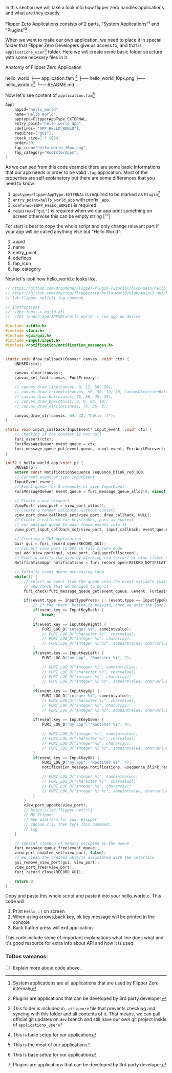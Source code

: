 In this section we will take a look into how flipper zero handles applications and what are they exactly.

Flipper Zero Applications consists of 2 parts, "System Applications"[^1] and "Plugins"[^2].

When we want to make our own application, we need to place it in special folder that Flipper Zero Developers give us access to, and that is `applications_user`[^3] folder.
Here we will create some basic folder structure with some necesery files in it.

Anatomy of Flipper Zero Application

hello_world
├── application.fam [^4]
├── hello_world_10px.png
├── hello_world.c[^5]
└── README.md

Now let's see content of `application.fam`[^4]
```c
App(
    appid="hello_world",
    name="Hello World",
    apptype=FlipperAppType.EXTERNAL,
    entry_point="hello_world_app",
    cdefines=["APP_HELLO_WORLD"],
    requires=["gui"],
    stack_size=1 * 1024,
    order=30,
    fap_icon="hello_world_10px.png",
    fap_category="RootsterApps",
)
```

As we can see from this code example there are some basic informations that our app needs in order to be valid `.fap` application. Most of the properties are self explanatory but there are some differences that you need to know. 
1. `apptype=FlipperAppType.EXTERNAL` is required to be marked as `Plugin`[^2]
2. `entry_point=hello_world_app` with prefix `_app`
3. `cdefines=[APP_HELLO_WORLD]` is required
4. `requires=["gui"]` is required when we our app print something on screen otherwise this can be empty string [""]

For start is best to copy the whole script and only change relevant part if your app will be called anything else but "Hello World":
1. appid
2. name
3. entry_point
4. cdefines
5. fap_icon
6. fap_category

Now let's look how hello_world.c looks like.

```c
// https://github.com/DroomOne/Flipper-Plugin-Tutorial/blob/main/hello_world.c moving text on input
// https://github.com/zmactep/flipperzero-hello-world/blob/main/3_gui/hello_world.c original
// lab.flipper.net/cli log command

// instructions
// ./fbt faps -> build all
// ./fbt launch_app APPSRC=hello_world -> run app on device

#include <stdio.h>
#include <furi.h>
#include <gui/gui.h>
#include <input/input.h>
#include <notification/notification_messages.h>


static void draw_callback(Canvas* canvas, void* ctx) {
    UNUSED(ctx);

    canvas_clear(canvas);
    canvas_set_font(canvas, FontPrimary);

    // canvas_draw_line(canvas, 0, 15, 50, 50);
    // canvas_draw_triangle(canvas, 50, 50, 10, 10, CanvasDirectionBottomToTop);
    // canvas_draw_box(canvas, 75, 50, 35, 35);
    // canvas_draw_box(canvas, 0, 0, 80, 10);
    // canvas_draw_circle(canvas, 75, 25, 8);

    canvas_draw_str(canvas, 64, 32, "hello :)");
}

static void input_callback(InputEvent* input_event, void* ctx) {
    // Checking if the context is not null
    furi_assert(ctx);
    FuriMessageQueue* event_queue = ctx;
    furi_message_queue_put(event_queue, input_event, FuriWaitForever);
}

int32_t hello_world_app(void* p) {
    UNUSED(p);
    extern const NotificationSequence sequence_blink_red_100;
    // Current event of type InputEvent
    InputEvent event;
    // Event queue for 8 elements of size InputEvent
    FuriMessageQueue* event_queue = furi_message_queue_alloc(8, sizeof(InputEvent));

    // Create a new viewport
    ViewPort* view_port = view_port_alloc();
    // Create a render callback, without context
    view_port_draw_callback_set(view_port, draw_callback, NULL);
    // Create a callback for keystrokes, pass as context
    // our message queue to push these events into it
    view_port_input_callback_set(view_port, input_callback, event_queue);

    // Creating a GUI Application
    Gui* gui = furi_record_open(RECORD_GUI);
    // Connect view port to GUI in full screen mode
    gui_add_view_port(gui, view_port, GuiLayerFullscreen);
    // Used to notify the user by blinking red (error) or blue (fetch successful)
    NotificationApp* notifications = furi_record_open(RECORD_NOTIFICATION);

    // Infinite event queue processing loop
    while(1) {
        // Select an event from the queue into the event variable (wait indefinitely if the queue is empty)
        // and check that we managed to do it
        furi_check(furi_message_queue_get(event_queue, &event, FuriWaitForever) == FuriStatusOk);

        if((event.type == InputTypePress) || (event.type == InputTypeRepeat)) {
            // If the "back" button is pressed, then we exit the loop, and hence the application
            if(event.key == InputKeyBack) {
                break;
            }
            if(event.key == InputKeyRight) {
                FURI_LOG_D("integer %i", someintvalue);
                // FURI_LOG_D("character %c", charvalue);
                // FURI_LOG_D("integer %s", chararray);
                // FURI_LOG_D("integer %i %c", someintvalue, charvarlue);
            }
            if(event.key == InputKeyLeft) {
                FURI_LOG_D("my app", "Rootster %i", 2);

                // FURI_LOG_D("integer %i", someintvalue);
                // FURI_LOG_D("character %c", charvalue);
                // FURI_LOG_D("integer %s", chararray);
                // FURI_LOG_D("integer %i %c", someintvalue, charvarlue);
            }
            if(event.key == InputKeyUp) {
                FURI_LOG_D("integer %i", someintvalue);
                // FURI_LOG_D("character %c", charvalue);
                // FURI_LOG_D("integer %s", chararray);
                // FURI_LOG_D("integer %i %c", someintvalue, charvarlue);
            }
            if(event.key == InputKeyDown) {
                FURI_LOG_D("my app", "Rootster %i", 4);

                // FURI_LOG_D("integer %i", someintvalue);
                // FURI_LOG_D("character %c", charvalue);
                // FURI_LOG_D("integer %s", chararray);
                // FURI_LOG_D("integer %i %c", someintvalue, charvarlue);
            }
            if(event.key == InputKeyOk) {
                FURI_LOG_D("my app", "Rootster %i", 4);
                notification_message(notifications, &sequence_blink_red_100);

                // FURI_LOG_D("integer %i", someintvalue);
                // FURI_LOG_D("character %c", charvalue);
                // FURI_LOG_D("integer %s", chararray);
                // FURI_LOG_D("integer %i %c", someintvalue, charvarlue);
            }
        }
        view_port_update(view_port);
        // https://lab.flipper.net/cli
        // My Flipper
        // Web platform for your Flipper
        // choose cli, then type this command:
        // log
    }

    // Special cleanup of memory occupied by the queue
    furi_message_queue_free(event_queue);
    view_port_enabled_set(view_port, false);
    // We clean the created objects associated with the interface
    gui_remove_view_port(gui, view_port);
    view_port_free(view_port);
    furi_record_close(RECORD_GUI);

    return 0;
}
```

Copy and paste this whole script and paste it into your hello_world.c.
This code will:
1. Print `Hello :)` on screen
2. When using arrows,back key, ok key message will be printed in the console
3. Back button press will exit application

This code include some of important explanations what line does what and it's good resource for extra info about API and how it is used.

### ToDos vamanos:
- [ ] Explain more about code above.

[^1]: System applications are all applications that are used by Flipper Zero internaly
[^2]: Plugins are applications that can be developed by 3rd party developer
[^3]: This folder is included in `.gitignore` file that prevents checking and syncing with this folder and all contents of it. That means, we can pull official git updates on `dev` branch and still have our own git project inside of `applications_user`
[^4]: This is base setup for our application
[^5]: This is the meat of our application